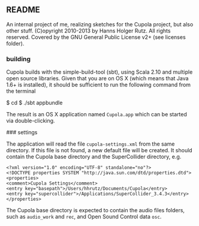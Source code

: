 ## README

An internal project of me, realizing sketches for the Cupola project, but also other stuff. (C)opyright 2010-2013 by Hanns Holger Rutz. All rights reserved. Covered by the GNU General Public License v2+ (see licenses folder).

### building

Cupola builds with the simple-build-tool (sbt), using Scala 2.10 and multiple open source libraries. Given that you are on OS X (which means that Java 1.6+ is installed), it should be sufficient to run the following command from the terminal

$ cd <pathToCupolaProject>
$ ./sbt appbundle

The result is an OS X application named `Cupola.app` which can be started via double-clicking.

### settings

The application will read the file `cupola-settings.xml` from the same directory. If this file is not found, a new default file will be created. It should contain the Cupola base directory and the SuperCollider directory, e.g.

    <?xml version="1.0" encoding="UTF-8" standalone="no"?>
    <!DOCTYPE properties SYSTEM "http://java.sun.com/dtd/properties.dtd">
    <properties>
    <comment>Cupola Settings</comment>
    <entry key="basepath">/Users/hhrutz/Documents/Cupola</entry>
    <entry key="supercollider">/Applications/SuperCollider_3.4.3</entry>
    </properties>

The Cupola base directory is expected to contain the audio files folders, such as `audio_work` and `rec`, and Open Sound Control data `osc`.
